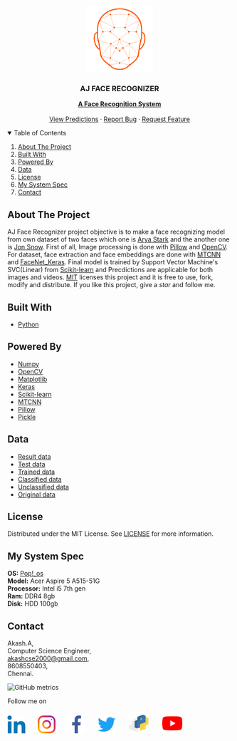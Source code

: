 <!-- PROJECT LOGO -->
<p align="center">
  <img src="https://github.com/Akash-Peace/FACE-RECOGNITION/blob/main/testing_imgs/fr_logo.png" alt="Logo" width="150" height="150">
  <h3 align="center">AJ FACE RECOGNIZER</h3>
  <p align="center">
    <a href="https://en.wikipedia.org/wiki/Facial_recognition_system"><strong>A Face Recognition System</strong></a>
    <br />
    <br />
    <a href="https://github.com/Akash-Peace/FACE-RECOGNITION/tree/main/output_imgs_%26_vdos">View Predictions</a>
    ·
    <a href="https://github.com/Akash-Peace/FACE-RECOGNITION/issues">Report Bug</a>
    ·
    <a href="https://github.com/Akash-Peace/FACE-RECOGNITION/issues">Request Feature</a>
  </p>
</p>



<!-- TABLE OF CONTENTS -->
<details open="open">
  <summary>Table of Contents</summary>
  <ol>
    <li><a href="#about-the-project">About The Project</a></li>
    <li><a href="#built-with">Built With</a></li>
    <li><a href="#powered-by">Powered By</a></li>
    <li><a href="#data">Data</a></li>
    <li><a href="#license">License</a></li>
    <li><a href="#my-system-spec">My System Spec</a></li>
    <li><a href="#contact">Contact</a></li>
  </ol>
</details>



<!-- ABOUT THE PROJECT -->
## About The Project

AJ Face Recognizer project objective is to make a face recognizing model from own dataset of two faces which one is [Arya Stark](https://en.wikipedia.org/wiki/Arya_Stark) and the another one is [Jon Snow](https://en.wikipedia.org/wiki/Jon_Snow_(character)). First of all, Image processing is done with [Pillow](https://python-pillow.org/) and [OpenCV](https://opencv.org/). For dataset, face extraction and face embeddings are done with [MTCNN](https://pypi.org/project/mtcnn/) and [FaceNet_Keras](https://keras.io/). Final model is trained by Support Vector Machine's SVC(Linear) from [Scikit-learn](https://scikit-learn.org/stable/) and Precdictions are applicable for both images and videos. [MIT](https://github.com/Akash-Peace/FACE-RECOGNITION/blob/main/LICENSE) licenses this project and it is free to use, fork, modify and distribute. If you like this project, give a _star_ and follow me.

## Built With

* [Python](https://www.python.org/)

## Powered By

* [Numpy](https://numpy.org/)
* [OpenCV](https://opencv.org/)
* [Matplotlib](https://matplotlib.org/)
* [Keras](https://keras.io/)
* [Scikit-learn](https://scikit-learn.org/stable/)
* [MTCNN](https://pypi.org/project/mtcnn/)
* [Pillow](https://python-pillow.org/)
* [Pickle](https://docs.python.org/3/library/pickle.html#module-pickle)


## Data

* [Result data](https://github.com/Akash-Peace/FACE-RECOGNITION/tree/main/output_imgs_%26_vdos)
* [Test data](https://github.com/Akash-Peace/FACE-RECOGNITION/tree/main/testing_imgs)
* [Trained data](https://github.com/Akash-Peace/FACE-RECOGNITION/tree/main/fr_datasets)
* [Classified data](https://github.com/Akash-Peace/FACE-RECOGNITION/tree/main/face_extracted)
* [Unclassified data](https://github.com/Akash-Peace/FACE-RECOGNITION/tree/main/face_extracted_all)
* [Original data](https://github.com/Akash-Peace/FACE-RECOGNITION/tree/main/img_data)

<!-- LICENSE -->
## License

Distributed under the MIT License. See [LICENSE](https://github.com/Akash-Peace/FACE-RECOGNITION/blob/main/LICENSE) for more information.


## My System Spec

**OS:** [Pop!_os](https://pop.system76.com/)\
**Model:** Acer Aspire 5 A515-51G\
**Processor:** Intel i5 7th gen\
**Ram:** DDR4 8gb\
**Disk:** HDD 100gb


<!-- CONTACT -->
## Contact

Akash.A,\
Computer Science Engineer,\
akashcse2000@gmail.com,\
8608550403,\
Chennai.


![GitHub metrics](https://metrics.lecoq.io/Akash-Peace)  

Follow me on

[<img src='https://github.com/Akash-Peace/INDUSTRIAL-WEBSITE/blob/main/images/linkedin.png' alt='linkedin' height='40'>](https://www.linkedin.com/in/akash-2000-cse) &nbsp; &nbsp; &nbsp; [<img src='https://github.com/Akash-Peace/INDUSTRIAL-WEBSITE/blob/main/images/instagram.png' alt='instagram' height='40'>](https://www.instagram.com/nocturnal_lad) &nbsp; &nbsp; &nbsp; [<img src='https://github.com/Akash-Peace/INDUSTRIAL-WEBSITE/blob/main/images/facebook.png' alt='facebook' height='40'>](https://www.facebook.com/profile.php?id=100061841000593) &nbsp; &nbsp; &nbsp; [<img src='https://github.com/Akash-Peace/INDUSTRIAL-WEBSITE/blob/main/images/twitter.png' alt='twitter' height='40'>](https://twitter.com/AkashA53184506)  &nbsp; &nbsp; &nbsp; [<img src='https://github.com/Akash-Peace/INDUSTRIAL-WEBSITE/blob/main/images/pypi.png' alt='pypi' height='50'>](https://pypi.org/user/Akash-Peace/) &nbsp; &nbsp; &nbsp; [<img src='https://github.com/Akash-Peace/INDUSTRIAL-WEBSITE/blob/main/images/youtube.png' alt='youtube' height='45'>](https://www.youtube.com/channel/UCmugCO6k7hgSZqaI1jzbelw/featured) 
